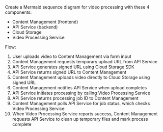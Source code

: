 Create a Mermaid sequence diagram for video processing with these 4 components:

- Content Management (frontend)
- API Service (backend)
- Cloud Storage
- Video Processing Service

Flow:

1. User uploads video to Content Management via form input
2. Content Management requests temporary upload URL from API Service
3. API Service generates signed URL using Cloud Storage SDK
4. API Service returns signed URL to Content Management
5. Content Management uploads video directly to Cloud Storage using signed URL
6. Content Management notifies API Service when upload completes
7. API Service initiates processing by calling Video Processing Service
8. API Service returns processing job ID to Content Management
9. Content Management polls API Service for job status, which checks Video
   Processing Service
10. When Video Processing Service reports success, Content Management requests
    API Service to clean up temporary files and mark process complete
